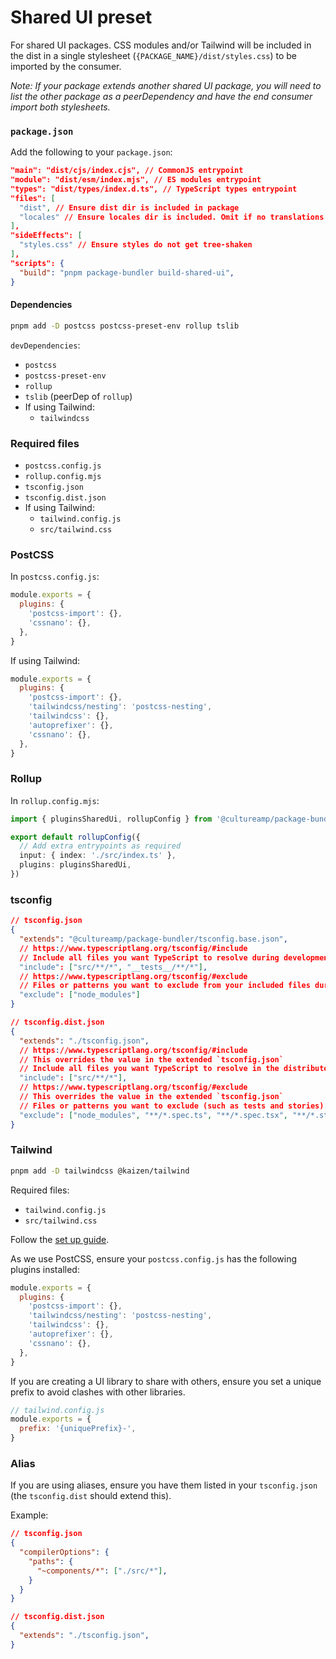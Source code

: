 # Shared UI preset

For shared UI packages. CSS modules and/or Tailwind will be included in the dist in a single stylesheet (`{PACKAGE_NAME}/dist/styles.css`) to be imported by the consumer.

_Note: If your package extends another shared UI package, you will need to list the other package as a peerDependency and have the end consumer import both stylesheets._

### `package.json`

Add the following to your `package.json`:

```json
"main": "dist/cjs/index.cjs", // CommonJS entrypoint
"module": "dist/esm/index.mjs", // ES modules entrypoint
"types": "dist/types/index.d.ts", // TypeScript types entrypoint
"files": [
  "dist", // Ensure dist dir is included in package
  "locales" // Ensure locales dir is included. Omit if no translations present
],
"sideEffects": [
  "styles.css" // Ensure styles do not get tree-shaken
],
"scripts": {
  "build": "pnpm package-bundler build-shared-ui",
}
```

#### Dependencies

```sh
pnpm add -D postcss postcss-preset-env rollup tslib
```

`devDependencies`:

- `postcss`
- `postcss-preset-env`
- `rollup`
- `tslib` (peerDep of `rollup`)
- If using Tailwind:
  - `tailwindcss`

### Required files

- `postcss.config.js`
- `rollup.config.mjs`
- `tsconfig.json`
- `tsconfig.dist.json`
- If using Tailwind:
  - `tailwind.config.js`
  - `src/tailwind.css`

### PostCSS

In `postcss.config.js`:

```js
module.exports = {
  plugins: {
    'postcss-import': {},
    'cssnano': {},
  },
}
```

If using Tailwind:

```js
module.exports = {
  plugins: {
    'postcss-import': {},
    'tailwindcss/nesting': 'postcss-nesting',
    'tailwindcss': {},
    'autoprefixer': {},
    'cssnano': {},
  },
}
```

### Rollup

In `rollup.config.mjs`:

```ts
import { pluginsSharedUi, rollupConfig } from '@cultureamp/package-bundler'

export default rollupConfig({
  // Add extra entrypoints as required
  input: { index: './src/index.ts' },
  plugins: pluginsSharedUi,
})
```

### tsconfig

```json
// tsconfig.json
{
  "extends": "@cultureamp/package-bundler/tsconfig.base.json",
  // https://www.typescriptlang.org/tsconfig/#include
  // Include all files you want TypeScript to resolve during development such as tests or stories eg.
  "include": ["src/**/*", "__tests__/**/*"],
  // https://www.typescriptlang.org/tsconfig/#exclude
  // Files or patterns you want to exclude from your included files during development eg.
  "exclude": ["node_modules"]
}

// tsconfig.dist.json
{
  "extends": "./tsconfig.json",
  // https://www.typescriptlang.org/tsconfig/#include
  // This overrides the value in the extended `tsconfig.json`
  // Include all files you want TypeScript to resolve in the distributed package eg.
  "include": ["src/**/*"],
  // https://www.typescriptlang.org/tsconfig/#exclude
  // This overrides the value in the extended `tsconfig.json`
  // Files or patterns you want to exclude (such as tests and stories) from your included files in the distributed package eg.
  "exclude": ["node_modules", "**/*.spec.ts", "**/*.spec.tsx", "**/*.stories.tsx"]
}
```

### Tailwind

```sh
pnpm add -D tailwindcss @kaizen/tailwind
```

Required files:

- `tailwind.config.js`
- `src/tailwind.css`

Follow the [set up guide](../../docs/Tailwind/getting-started.mdx).

As we use PostCSS, ensure your `postcss.config.js` has the following plugins installed:

```js
module.exports = {
  plugins: {
    'postcss-import': {},
    'tailwindcss/nesting': 'postcss-nesting',
    'tailwindcss': {},
    'autoprefixer': {},
    'cssnano': {},
  },
}
```

If you are creating a UI library to share with others, ensure you set a unique prefix to avoid clashes with other libraries.

```js
// tailwind.config.js
module.exports = {
  prefix: '{uniquePrefix}-',
}
```

### Alias

If you are using aliases, ensure you have them listed in your `tsconfig.json` (the `tsconfig.dist` should extend this).

Example:

```json
// tsconfig.json
{
  "compilerOptions": {
    "paths": {
      "~components/*": ["./src/*"],
    }
  }
}

// tsconfig.dist.json
{
  "extends": "./tsconfig.json",
}
```
